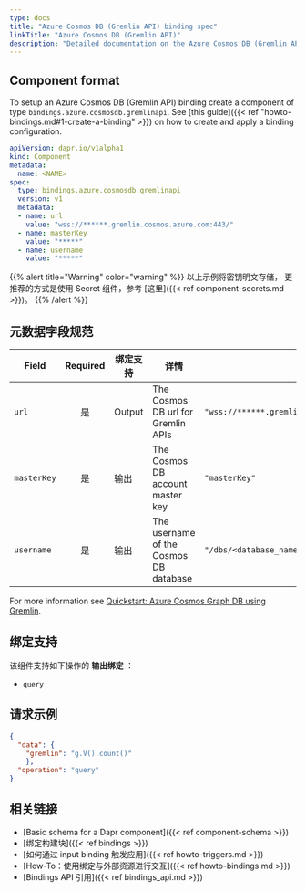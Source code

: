 ```yaml
---
type: docs
title: "Azure Cosmos DB (Gremlin API) binding spec"
linkTitle: "Azure Cosmos DB (Gremlin API)"
description: "Detailed documentation on the Azure Cosmos DB (Gremlin API) binding component"
---
```


## Component format

To setup an Azure Cosmos DB (Gremlin API) binding create a component of type `bindings.azure.cosmosdb.gremlinapi`. See [this guide]({{< ref "howto-bindings.md#1-create-a-binding" >}}) on how to create and apply a binding configuration.

```yaml
apiVersion: dapr.io/v1alpha1
kind: Component
metadata:
  name: <NAME>
spec:
  type: bindings.azure.cosmosdb.gremlinapi
  version: v1
  metadata:
  - name: url
    value: "wss://******.gremlin.cosmos.azure.com:443/"
  - name: masterKey
    value: "*****"
  - name: username
    value: "*****"
```

{{% alert title="Warning" color="warning" %}}
以上示例将密钥明文存储， 更推荐的方式是使用 Secret 组件，参考 [这里]({{< ref component-secrets.md >}})。
{{% /alert %}}

## 元数据字段规范

| Field       | Required | 绑定支持   | 详情                                     | 示例                                                      |
| ----------- |:--------:| ------ | -------------------------------------- | ------------------------------------------------------- |
| `url`       |    是     | Output | The Cosmos DB url for Gremlin APIs     | `"wss://******.gremlin.cosmos.azure.com:443/"`          |
| `masterKey` |    是     | 输出     | The Cosmos DB account master key       | `"masterKey"`                                           |
| `username`  |    是     | 输出     | The username of the Cosmos DB database | `"/dbs/<database_name>/colls/<graph_name>"` |

For more information see [Quickstart: Azure Cosmos Graph DB using Gremlin](https://docs.microsoft.com/azure/cosmos-db/graph/create-graph-console).

## 绑定支持

该组件支持如下操作的 **输出绑定** ：

- `query`

## 请求示例

```json
{
  "data": {
    "gremlin": "g.V().count()"
    },
  "operation": "query"
}
```

## 相关链接

- [Basic schema for a Dapr component]({{< ref component-schema >}})
- [绑定构建块]({{< ref bindings >}})
- [如何通过 input binding 触发应用]({{< ref howto-triggers.md >}})
- [How-To：使用绑定与外部资源进行交互]({{< ref howto-bindings.md >}})
- [Bindings API 引用]({{< ref bindings_api.md >}})
